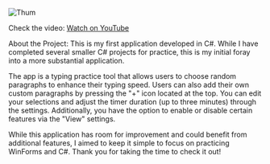 ![Thum](https://github.com/user-attachments/assets/685ecd94-5d87-444b-acb3-e7344b6005e4)

Check the video: [Watch on YouTube](https://www.youtube.com/watch?v=L04ylEdflOQ)


About the Project:
This is my first application developed in C#. While I have completed several smaller C# projects for practice, this is my initial foray into a more substantial application.

The app is a typing practice tool that allows users to choose random paragraphs to enhance their typing speed. Users can also add their own custom paragraphs by pressing the "+" icon located at the top. You can edit your selections and adjust the timer duration (up to three minutes) through the settings. Additionally, you have the option to enable or disable certain features via the "View" settings.

While this application has room for improvement and could benefit from additional features, I aimed to keep it simple to focus on practicing WinForms and C#.
Thank you for taking the time to check it out!
